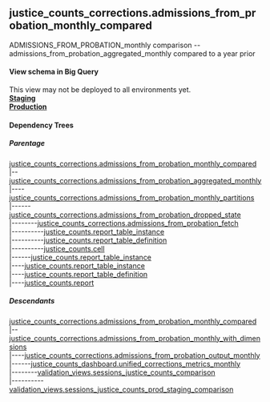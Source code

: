 ## justice_counts_corrections.admissions_from_probation_monthly_compared
ADMISSIONS_FROM_PROBATION_monthly comparison -- admissions_from_probation_aggregated_monthly compared to a year prior

#### View schema in Big Query
This view may not be deployed to all environments yet.<br/>
[**Staging**](https://console.cloud.google.com/bigquery?pli=1&p=recidiviz-staging&page=table&project=recidiviz-staging&d=justice_counts_corrections&t=admissions_from_probation_monthly_compared)
<br/>
[**Production**](https://console.cloud.google.com/bigquery?pli=1&p=recidiviz-123&page=table&project=recidiviz-123&d=justice_counts_corrections&t=admissions_from_probation_monthly_compared)
<br/>

#### Dependency Trees

##### Parentage
[justice_counts_corrections.admissions_from_probation_monthly_compared](../justice_counts_corrections/admissions_from_probation_monthly_compared.md) <br/>
|--[justice_counts_corrections.admissions_from_probation_aggregated_monthly](../justice_counts_corrections/admissions_from_probation_aggregated_monthly.md) <br/>
|----[justice_counts_corrections.admissions_from_probation_monthly_partitions](../justice_counts_corrections/admissions_from_probation_monthly_partitions.md) <br/>
|------[justice_counts_corrections.admissions_from_probation_dropped_state](../justice_counts_corrections/admissions_from_probation_dropped_state.md) <br/>
|--------[justice_counts_corrections.admissions_from_probation_fetch](../justice_counts_corrections/admissions_from_probation_fetch.md) <br/>
|----------[justice_counts.report_table_instance](../justice_counts/report_table_instance.md) <br/>
|----------[justice_counts.report_table_definition](../justice_counts/report_table_definition.md) <br/>
|----------[justice_counts.cell](../justice_counts/cell.md) <br/>
|------[justice_counts.report_table_instance](../justice_counts/report_table_instance.md) <br/>
|----[justice_counts.report_table_instance](../justice_counts/report_table_instance.md) <br/>
|----[justice_counts.report_table_definition](../justice_counts/report_table_definition.md) <br/>
|----[justice_counts.report](../justice_counts/report.md) <br/>


##### Descendants
[justice_counts_corrections.admissions_from_probation_monthly_compared](../justice_counts_corrections/admissions_from_probation_monthly_compared.md) <br/>
|--[justice_counts_corrections.admissions_from_probation_monthly_with_dimensions](../justice_counts_corrections/admissions_from_probation_monthly_with_dimensions.md) <br/>
|----[justice_counts_corrections.admissions_from_probation_output_monthly](../justice_counts_corrections/admissions_from_probation_output_monthly.md) <br/>
|------[justice_counts_dashboard.unified_corrections_metrics_monthly](../justice_counts_dashboard/unified_corrections_metrics_monthly.md) <br/>
|--------[validation_views.sessions_justice_counts_comparison](../validation_views/sessions_justice_counts_comparison.md) <br/>
|----------[validation_views.sessions_justice_counts_prod_staging_comparison](../validation_views/sessions_justice_counts_prod_staging_comparison.md) <br/>

